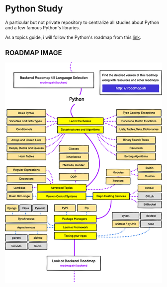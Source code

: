 # Python Study

A particular but not private repository to centralize all studies about Python and a few famous Python's libraries.

As a topics guide, i will follow the Python's roadmap from this [link](https://roadmap.sh/python).

## ROADMAP IMAGE

![Python's roadmap image](https://github.com/RomeroGabriel/python-study/blob/main/python-roadmap.png "Python's roadmap image")